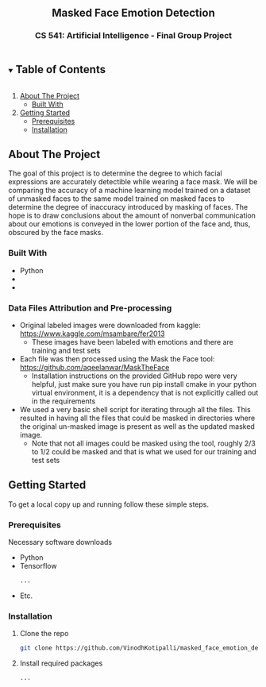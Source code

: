 <!-- Masked Face Emotion Detection -->
<!-- CS 541: Artificial Intelligence - Final Group Project -->
<h2 align="center">Masked Face Emotion Detection</h2>
<h3 align="center">CS 541: Artificial Intelligence - Final Group Project</h3>
  
<!-- TABLE OF CONTENTS -->
<details open="open">
  <summary><h2 style="display: inline-block">Table of Contents</h2></summary>
  <ol>
    <li>
      <a href="#about-the-project">About The Project</a>
      <ul>
        <li><a href="#built-with">Built With</a></li>
      </ul>
    </li>
    <li>
      <a href="#getting-started">Getting Started</a>
      <ul>
        <li><a href="#prerequisites">Prerequisites</a></li>
        <li><a href="#installation">Installation</a></li>
      </ul>
    </li>
  </ol>
</details>



<!-- ABOUT THE PROJECT -->
## About The Project

The goal of this project is to determine the degree to which facial expressions are accurately detectible while wearing a face mask.
We will be comparing the accuracy of a machine learning model trained on a dataset of unmasked faces to the same model trained on masked faces to determine the degree of inaccuracy introduced by masking of faces. The hope is to draw conclusions about the amount of nonverbal communication about our emotions is conveyed in the lower portion of the face and, thus, obscured by the face masks.



### Built With

* Python
* []()
* []()

### Data Files Attribution and Pre-processing
* Original labeled images were downloaded from kaggle: https://www.kaggle.com/msambare/fer2013
  * These images have been labeled with emotions and there are training and test sets
* Each file was then processed using the Mask the Face tool: https://github.com/aqeelanwar/MaskTheFace
  * Installation instructions on the provided GitHub repo were very helpful, just make sure you have run pip install cmake in your python virtual environment, it is a dependency that is not explicitly called out in the requirements 
* We used a very basic shell script for iterating through all the files. This resulted in having all the files that could be masked in directories where the original un-masked image is present as well as the updated masked image.
  * Note that not all images could be masked using the tool, roughly 2/3 to 1/2 could be masked and that is what we used for our training and test sets


<!-- GETTING STARTED -->
## Getting Started

To get a local copy up and running follow these simple steps.

### Prerequisites

Necessary software downloads
* Python
* Tensorflow
  ```sh
  ...
  ```
* Etc.

### Installation

1. Clone the repo
   ```sh
   git clone https://github.com/VinodhKotipalli/masked_face_emotion_detection.git
   ```
2. Install required packages
   ```sh
   ...
   ```
